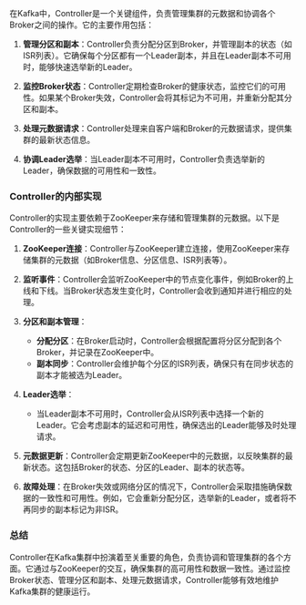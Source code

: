 在Kafka中，Controller是一个关键组件，负责管理集群的元数据和协调各个Broker之间的操作。它的主要作用包括：

1. **管理分区和副本**：Controller负责分配分区到Broker，并管理副本的状态（如ISR列表）。它确保每个分区都有一个Leader副本，并且在Leader副本不可用时，能够快速选举新的Leader。

2. **监控Broker状态**：Controller定期检查Broker的健康状态，监控它们的可用性。如果某个Broker失效，Controller会将其标记为不可用，并重新分配其分区和副本。

3. **处理元数据请求**：Controller处理来自客户端和Broker的元数据请求，提供集群的最新状态信息。

4. **协调Leader选举**：当Leader副本不可用时，Controller负责选举新的Leader，确保数据的可用性和一致性。

### Controller的内部实现

Controller的实现主要依赖于ZooKeeper来存储和管理集群的元数据。以下是Controller的一些关键实现细节：

1. **ZooKeeper连接**：Controller与ZooKeeper建立连接，使用ZooKeeper来存储集群的元数据（如Broker信息、分区信息、ISR列表等）。

2. **监听事件**：Controller会监听ZooKeeper中的节点变化事件，例如Broker的上线和下线。当Broker状态发生变化时，Controller会收到通知并进行相应的处理。

3. **分区和副本管理**：
   - **分配分区**：在Broker启动时，Controller会根据配置将分区分配到各个Broker，并记录在ZooKeeper中。
   - **副本同步**：Controller会维护每个分区的ISR列表，确保只有在同步状态的副本才能被选为Leader。

4. **Leader选举**：
   - 当Leader副本不可用时，Controller会从ISR列表中选择一个新的Leader。它会考虑副本的延迟和可用性，确保选出的Leader能够及时处理请求。

5. **元数据更新**：Controller会定期更新ZooKeeper中的元数据，以反映集群的最新状态。这包括Broker的状态、分区的Leader、副本的状态等。

6. **故障处理**：在Broker失效或网络分区的情况下，Controller会采取措施确保数据的一致性和可用性。例如，它会重新分配分区，选举新的Leader，或者将不再同步的副本标记为非ISR。

### 总结

Controller在Kafka集群中扮演着至关重要的角色，负责协调和管理集群的各个方面。它通过与ZooKeeper的交互，确保集群的高可用性和数据一致性。通过监控Broker状态、管理分区和副本、处理元数据请求，Controller能够有效地维护Kafka集群的健康运行。
